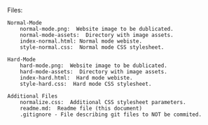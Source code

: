 Files:

	Normal-Mode
		normal-mode.png:  Website image to be dublicated.
		normal-mode-assets:  Directory with image assets.
		index-normal.html: Normal mode webiste.
		style-normal.css:  Normal mode CSS stylesheet.

	Hard-Mode
		hard-mode.png:  Website image to be dublicated.
		hard-mode-assets:  Directory with image assets.
		index-hard.html:  Hard mode webiste.
		style-hard.css:  Hard mode CSS stylesheet.

	Additional Files
		normalize.css:  Additional CSS stylesheet parameters.
		readme.md:  Readme file (this document)
		.gitignore - File describing git files to NOT be commited.

